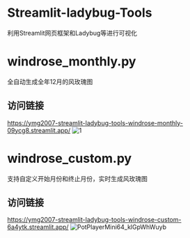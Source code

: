 # Streamlit-ladybug-Tools
利用Streamlit网页框架和Ladybug等进行可视化
# windrose_monthly.py
全自动生成全年12月的风玫瑰图
## 访问链接
https://ymg2007-streamlit-ladybug-tools-windrose-monthly-09ycg8.streamlit.app/
![1](https://user-images.githubusercontent.com/24608776/233089701-3e705387-be00-457e-918b-9d3b57263233.jpg)
# windrose_custom.py
支持自定义开始月份和终止月份，实时生成风玫瑰图
## 访问链接
https://ymg2007-streamlit-ladybug-tools-windrose-custom-6a4ytk.streamlit.app/
![PotPlayerMini64_klGpWhWuyb](https://user-images.githubusercontent.com/24608776/233090471-31a30dff-0a28-4cdf-9480-ba117d518dd6.png)
